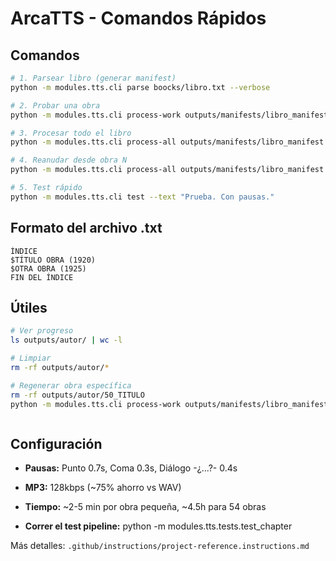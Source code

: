 # ArcaTTS - Comandos Rápidos

## Comandos

```bash
# 1. Parsear libro (generar manifest)
python -m modules.tts.cli parse boocks/libro.txt --verbose

# 2. Probar una obra
python -m modules.tts.cli process-work outputs/manifests/libro_manifest.json 1 --output outputs/autor

# 3. Procesar todo el libro
python -m modules.tts.cli process-all outputs/manifests/libro_manifest.json --output outputs/autor --workers 1 --start-from 1

# 4. Reanudar desde obra N
python -m modules.tts.cli process-all outputs/manifests/libro_manifest.json --output outputs/autor --workers 1 --start-from 25

# 5. Test rápido
python -m modules.tts.cli test --text "Prueba. Con pausas."
```

## Formato del archivo .txt

```
ÍNDICE
$TÍTULO OBRA (1920)
$OTRA OBRA (1925)
FIN DEL ÍNDICE
```

## Útiles

```bash
# Ver progreso
ls outputs/autor/ | wc -l

# Limpiar
rm -rf outputs/autor/*

# Regenerar obra específica
rm -rf outputs/autor/50_TITULO
python -m modules.tts.cli process-work outputs/manifests/libro_manifest.json 50 --output outputs/autor



```

## Configuración

- **Pausas:** Punto 0.7s, Coma 0.3s, Diálogo -¿...?- 0.4s
- **MP3:** 128kbps (~75% ahorro vs WAV)
- **Tiempo:** ~2-5 min por obra pequeña, ~4.5h para 54 obras

- **Correr el test pipeline:**
python -m modules.tts.tests.test_chapter

Más detalles: `.github/instructions/project-reference.instructions.md`

